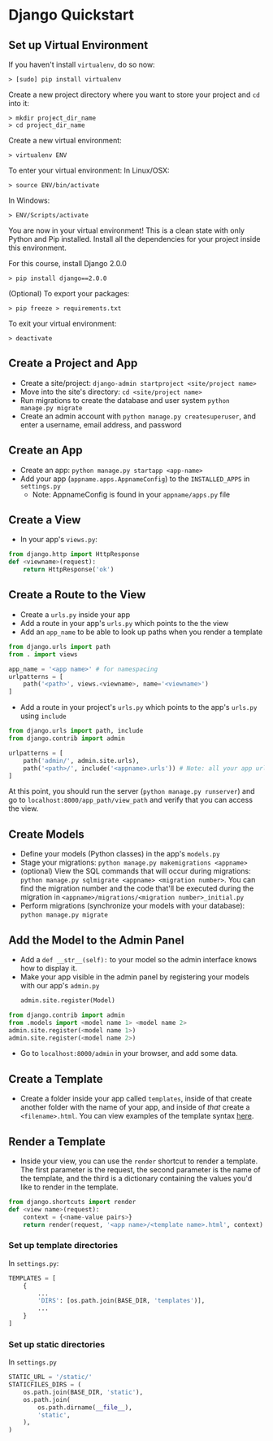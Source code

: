 # Django Quickstart
## Set up Virtual Environment
If you haven't install `virtualenv`, do so now:
```
> [sudo] pip install virtualenv
```

Create a new project directory where you want to store your project and `cd` into it:
```
> mkdir project_dir_name
> cd project_dir_name
```

Create a new virtual environment:
```
> virtualenv ENV
```

To enter your virtual environment: 
In Linux/OSX:
```
> source ENV/bin/activate
```

In Windows:
```
> ENV/Scripts/activate
```

You are now in your virtual environment! This is a clean state with only Python and Pip installed. Install all the dependencies for your project inside this environment. 

For this course, install Django 2.0.0 
```
> pip install django==2.0.0
```

(Optional) To export your packages:
```
> pip freeze > requirements.txt
```

To exit your virtual environment:
```
> deactivate
```

## Create a Project and App

- Create a site/project: `django-admin startproject <site/project name>`
- Move into the site's directory: `cd <site/project name>`
- Run migrations to create the database and user system `python manage.py migrate`
- Create an admin account with `python manage.py createsuperuser`, and enter a username, email address, and password

## Create an App

- Create an app: `python manage.py startapp <app-name>`
- Add your app (`appname.apps.AppnameConfig`) to the `INSTALLED_APPS` in `settings.py`
	- Note: AppnameConfig is found in your `appname/apps.py` file

## Create a View

- In your app's `views.py`:
```python
from django.http import HttpResponse
def <viewname>(request):
    return HttpResponse('ok')
```

## Create a Route to the View

- Create a `urls.py` inside your app
- Add a route in your app's `urls.py` which points to the the view
- Add an `app_name` to be able to look up paths when you render a template

```python
from django.urls import path
from . import views

app_name = '<app name>' # for namespacing
urlpatterns = [
    path('<path>', views.<viewname>, name='<viewname>')
]
```

- Add a route in your project's `urls.py` which points to the app's `urls.py` using `include`

```python
from django.urls import path, include
from django.contrib import admin

urlpatterns = [
    path('admin/', admin.site.urls),
    path('<path>/', include('<appname>.urls')) # Note: all your app urls will start with this path
]
```

At this point, you should run the server (`python manage.py runserver`) and go to `localhost:8000/app_path/view_path` and verify that you can access the view.

## Create Models

- Define your models (Python classes) in the app's `models.py`
- Stage your migrations: `python manage.py makemigrations <appname>`
- (optional) View the SQL commands that will occur during migrations: `python manage.py sqlmigrate <appname> <migration number>`. You can find the migration number and the code that'll be executed during the migration in `<appname>/migrations/<migration number>_initial.py`
- Perform migrations (synchronize your models with your database): `python manage.py migrate`

## Add the Model to the Admin Panel

- Add a `def __str__(self):` to your model so the admin interface knows how to display it.
- Make your app visible in the admin panel by registering your models with our app's `admin.py`
    ```py
    admin.site.register(Model)
    ```

```python
from django.contrib import admin
from .models import <model name 1> <model name 2>
admin.site.register(<model name 1>)
admin.site.register(<model name 2>)
```

- Go to `localhost:8000/admin` in your browser, and add some data.


## Create a Template

- Create a folder inside your app called `templates`, inside of that create another folder with the name of your app, and inside of *that* create a `<filename>.html`. You can view examples of the template syntax [here](03%20-%20Templates.md).

## Render a Template

- Inside your view, you can use the `render` shortcut to render a template. The first parameter is the request, the second parameter is the name of the template, and the third is a dictionary containing the values you'd like to render in the template.

```python
from django.shortcuts import render
def <view name>(request):
    context = {<name-value pairs>}
    return render(request, '<app name>/<template name>.html', context)
```

### Set up template directories
In `settings.py`:
```py
TEMPLATES = [
    {
		...
		'DIRS': [os.path.join(BASE_DIR, 'templates')],
		...
	}
]
```

### Set up static directories
In `settings.py`
```py
STATIC_URL = '/static/'
STATICFILES_DIRS = (
    os.path.join(BASE_DIR, 'static'),
    os.path.join(
        os.path.dirname(__file__),
        'static',
    ),    
)
```
